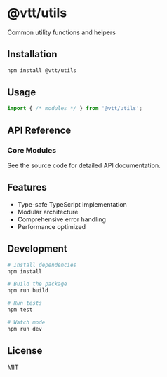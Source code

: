 # @vtt/utils

Common utility functions and helpers

## Installation

```bash
npm install @vtt/utils
```

## Usage

```typescript
import { /* modules */ } from '@vtt/utils';
```

## API Reference

### Core Modules

See the source code for detailed API documentation.

## Features

- Type-safe TypeScript implementation
- Modular architecture
- Comprehensive error handling
- Performance optimized

## Development

```bash
# Install dependencies
npm install

# Build the package
npm run build

# Run tests
npm test

# Watch mode
npm run dev
```

## License

MIT
